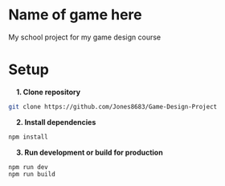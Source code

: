 # Name of game here
My school project for my game design course

# Setup

&nbsp;&nbsp;&nbsp; **1. Clone repository**
```bash
git clone https://github.com/Jones8683/Game-Design-Project
```

&nbsp;&nbsp;&nbsp; **2. Install dependencies**
```bash
npm install
```

&nbsp;&nbsp;&nbsp; **3. Run development or build for production**
```1bash
npm run dev
npm run build
```
